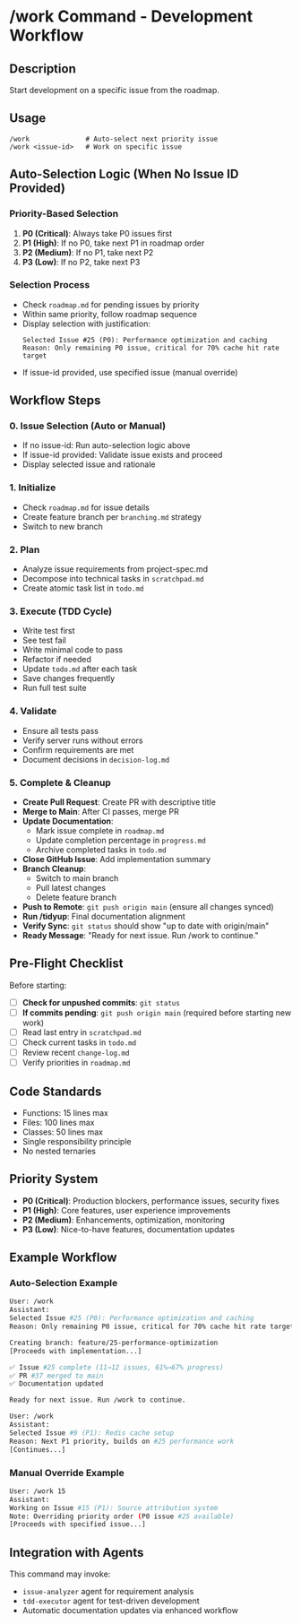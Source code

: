 # /work Command - Development Workflow

## Description
Start development on a specific issue from the roadmap.

## Usage
```
/work              # Auto-select next priority issue
/work <issue-id>   # Work on specific issue
```

## Auto-Selection Logic (When No Issue ID Provided)

### Priority-Based Selection
1. **P0 (Critical)**: Always take P0 issues first
2. **P1 (High)**: If no P0, take next P1 in roadmap order
3. **P2 (Medium)**: If no P1, take next P2
4. **P3 (Low)**: If no P2, take next P3

### Selection Process
- Check `roadmap.md` for pending issues by priority
- Within same priority, follow roadmap sequence
- Display selection with justification:
  ```
  Selected Issue #25 (P0): Performance optimization and caching
  Reason: Only remaining P0 issue, critical for 70% cache hit rate target
  ```
- If issue-id provided, use specified issue (manual override)

## Workflow Steps

### 0. Issue Selection (Auto or Manual)
- If no issue-id: Run auto-selection logic above
- If issue-id provided: Validate issue exists and proceed
- Display selected issue and rationale

### 1. Initialize
- Check `roadmap.md` for issue details
- Create feature branch per `branching.md` strategy
- Switch to new branch

### 2. Plan
- Analyze issue requirements from project-spec.md
- Decompose into technical tasks in `scratchpad.md`
- Create atomic task list in `todo.md`

### 3. Execute (TDD Cycle)
- Write test first
- See test fail
- Write minimal code to pass
- Refactor if needed
- Update `todo.md` after each task
- Save changes frequently
- Run full test suite

### 4. Validate
- Ensure all tests pass
- Verify server runs without errors
- Confirm requirements are met
- Document decisions in `decision-log.md`

### 5. Complete & Cleanup
- **Create Pull Request**: Create PR with descriptive title
- **Merge to Main**: After CI passes, merge PR
- **Update Documentation**:
  - Mark issue complete in `roadmap.md`
  - Update completion percentage in `progress.md`
  - Archive completed tasks in `todo.md`
- **Close GitHub Issue**: Add implementation summary
- **Branch Cleanup**:
  - Switch to main branch
  - Pull latest changes
  - Delete feature branch
- **Push to Remote**: `git push origin main` (ensure all changes synced)
- **Run /tidyup**: Final documentation alignment
- **Verify Sync**: `git status` should show "up to date with origin/main"
- **Ready Message**: "Ready for next issue. Run /work to continue."

## Pre-Flight Checklist
Before starting:
- [ ] **Check for unpushed commits**: `git status`
- [ ] **If commits pending**: `git push origin main` (required before starting new work)
- [ ] Read last entry in `scratchpad.md`
- [ ] Check current tasks in `todo.md`
- [ ] Review recent `change-log.md`
- [ ] Verify priorities in `roadmap.md`

## Code Standards
- Functions: 15 lines max
- Files: 100 lines max
- Classes: 50 lines max
- Single responsibility principle
- No nested ternaries

## Priority System
- **P0 (Critical)**: Production blockers, performance issues, security fixes
- **P1 (High)**: Core features, user experience improvements
- **P2 (Medium)**: Enhancements, optimization, monitoring
- **P3 (Low)**: Nice-to-have features, documentation updates

## Example Workflow

### Auto-Selection Example
```bash
User: /work
Assistant:
Selected Issue #25 (P0): Performance optimization and caching
Reason: Only remaining P0 issue, critical for 70% cache hit rate target

Creating branch: feature/25-performance-optimization
[Proceeds with implementation...]

✅ Issue #25 complete (11→12 issues, 61%→67% progress)
✅ PR #37 merged to main
✅ Documentation updated

Ready for next issue. Run /work to continue.

User: /work
Assistant:
Selected Issue #9 (P1): Redis cache setup
Reason: Next P1 priority, builds on #25 performance work
[Continues...]
```

### Manual Override Example
```bash
User: /work 15
Assistant:
Working on Issue #15 (P1): Source attribution system
Note: Overriding priority order (P0 issue #25 available)
[Proceeds with specified issue...]
```

## Integration with Agents
This command may invoke:
- `issue-analyzer` agent for requirement analysis
- `tdd-executor` agent for test-driven development
- Automatic documentation updates via enhanced workflow
